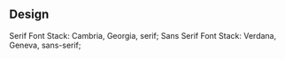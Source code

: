 Design
------

Serif Font Stack: Cambria, Georgia, serif;
Sans Serif Font Stack: Verdana, Geneva, sans-serif;
